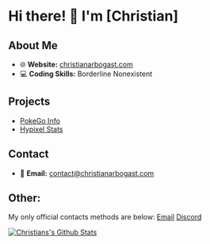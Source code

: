 # Hi there! 👋 I'm [Christian]
## About Me

- 🌐 **Website:** [christianarbogast.com](https://christianarbogast.com)
- 💻 **Coding Skills:** Borderline Nonexistent
  
## Projects

- [PokeGo Info](https://pokego.info)
- [Hypixel Stats](https://hypixelstats.xyz)

## Contact

- 📧 **Email:** [contact@christianarbogast.com](mailto:contact@christianarbogast.com)

## Other:
My only official contacts methods are below:
[Email](mailto:contact@christianarbogast.com)
[Discord](https://discord.com/users/1202365847914688512)


<a href="https://github.com/chrisarbogast">
  <img align="center" src="https://github-readme-stats.vercel.app/api?username=chrisarbogast&show_icons=true&hide=contribs,prs&cache_seconds=10&theme=midnight-purple" alt="Christians's Github Stats" />
</a>

